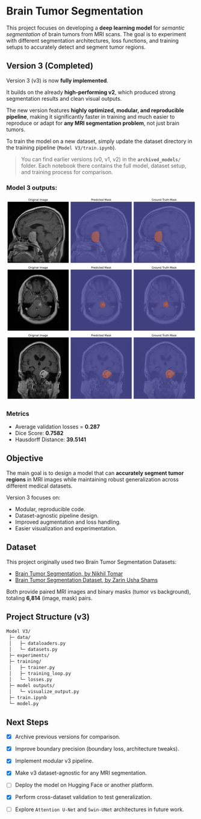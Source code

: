 # Brain Tumor Segmentation

This project focuses on developing a **deep learning model** for *semantic segmentation* of brain tumors from MRI scans. The goal is to experiment with different segmentation architectures, loss functions, and training setups to accurately detect and segment tumor regions.

## Version 3 (Completed)

Version 3 (v3) is now **fully implemented**.

It builds on the already **high-performing v2**, which produced strong segmentation results and clean visual outputs.

The new version features **highly optimized, modular, and reproducible pipeline**, making it significantly faster in training and much easier to reproduce or adapt for **any MRI segmentation problem**, not just brain tumors.

To train the model on a new dataset, simply update the dataset directory in the training pipeline (`Model V3/train.ipynb`).

> You can find earlier versions (v0, v1, v2) in the **`archived_models/`** folder.
> Each notebook there contains the full model, dataset setup, and training process for comparison.

### Model 3 outputs:
![alt text](imgs/image3.png)
![alt text](imgs/image3-1.png)
![alt text](imgs/image3-2.png)

### Metrics
- Average validation losses = **0.287**
- Dice Score: **0.7582**
- Hausdorff Distance: **39.5141**

## Objective

The main goal is to design a model that can **accurately segment tumor regions** in MRI images while maintaining robust generalization across different medical datasets.

Version 3 focuses on:

- Modular, reproducible code.
- Dataset-agnostic pipeline design.
- Improved augmentation and loss handling.
- Easier visualization and experimentation.

## Dataset

This project originally used two Brain Tumor Segmentation Datasets:

- [Brain Tumor Segmentation, by Nikhil Tomar](https://www.kaggle.com/datasets/nikhilroxtomar/brain-tumor-segmentation?select=images)
- [Brain Tumor Segmentation Dataset, by Zarin Usha Shams](https://www.kaggle.com/datasets/zarinushashams/brain-tumor-segmentation-dataset?resource=download)

Both provide paired MRI images and binary masks (tumor vs background), totaling **6,814** (image, mask) pairs.

## Project Structure (v3)

```
Model V3/
 ├─ data/
 │   ├─ dataloaders.py
 │   └─ datasets.py
 ├─ experiments/
 ├─ training/
 │   ├─ trainer.py
 │   ├─ training_loop.py
 │   └─ losses.py
 ├─ model outputs/
 │   └─ visualize_output.py
 ├─ train.ipynb
 └─ model.py
```

## Next Steps

- [x] Archive previous versions for comparison.
- [x] Improve boundary precision (boundary loss, architecture tweaks).
- [x] Implement modular v3 pipeline.
- [x] Make v3 dataset-agnostic for any MRI segmentation.
- [ ] Deploy the model on Hugging Face or another platform.
- [x] Perform cross-dataset validation to test generalization.
- [ ] Explore `Attention U-Net` and `Swin-UNet` architectures in future work.


